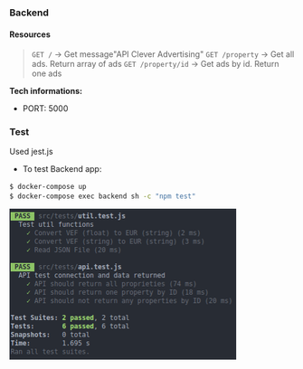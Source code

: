 ### Backend

#### Resources

> `GET /` -> Get message"API Clever Advertising" 
> `GET /property` -> Get all ads. Return array of ads
> `GET /property/id` -> Get ads by id. Return one ads

 **Tech informations:**
- PORT: 5000


 ### Test 

 Used jest.js

- To test Backend app:

```bash
$ docker-compose up
$ docker-compose exec backend sh -c "npm test"
```

![](figures/test_backend.png)

 